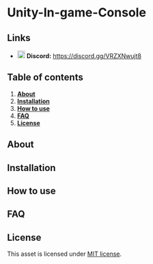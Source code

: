 # Unity-In-game-Console

## Links

- <a href="https://discord.gg/VRZXNwujt8"><img src="https://static-00.iconduck.com/assets.00/discord-icon-2048x2048-o5mluhz2.png" width="18px"></a> **Discord:** https://discord.gg/VRZXNwujt8

## Table of contents

1. **[About](#about)**
2. **[Installation](#installation)**
3. **[How to use](#how-to-use)**
4. **[FAQ](#faq)**
5. **[License](#license)**

## About

## Installation

## How to use

## FAQ

## License

This asset is licensed under [MIT license](https://github.com/barryyip0625/Unity-In-game-Console?tab=MIT-1-ov-file).
